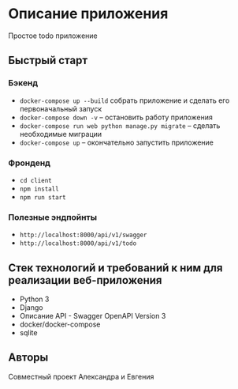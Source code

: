 # Описание приложения

Простое todo приложение

## Быстрый старт

### Бэкенд

- `docker-compose up --build` собрать приложение и сделать его первоначальный запуск
- `docker-compose down -v` – остановить работу приложения
- `docker-compose run web python manage.py migrate` – сделать необходимые миграции
- `docker-compose up` – окончательно запустить приложение

### Фронденд

- `cd client`
- `npm install`
- `npm run start`

### Полезные эндпойнты

- `http://localhost:8000/api/v1/swagger`
- `http://localhost:8000/api/v1/todo`

## Стек технологий и требований к ним для реализации веб-приложения

- Python 3
- Django
- Описание API - Swagger OpenAPI Version 3
- docker/docker-compose
- sqlite

## Авторы

Совместный проект Александра и Евгения
